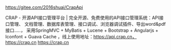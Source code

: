 https://gitee.com/2016shuai/CrapApi

CRAP - 开源API接口管理平台 | 完全开源、免费使用的API接口管理系统：API接口管理、
文档管理、数据库表管理、接口调试、浏览器调试插件、导出word&pdf接口…..，
采用SpringMVC + MyBatis + Lucene + Bootstrap + Angularjs + Iconfont + Guava Cache ，线上使用地址：https://api.crap.cn，https://crap.cn
https://crap.cn
